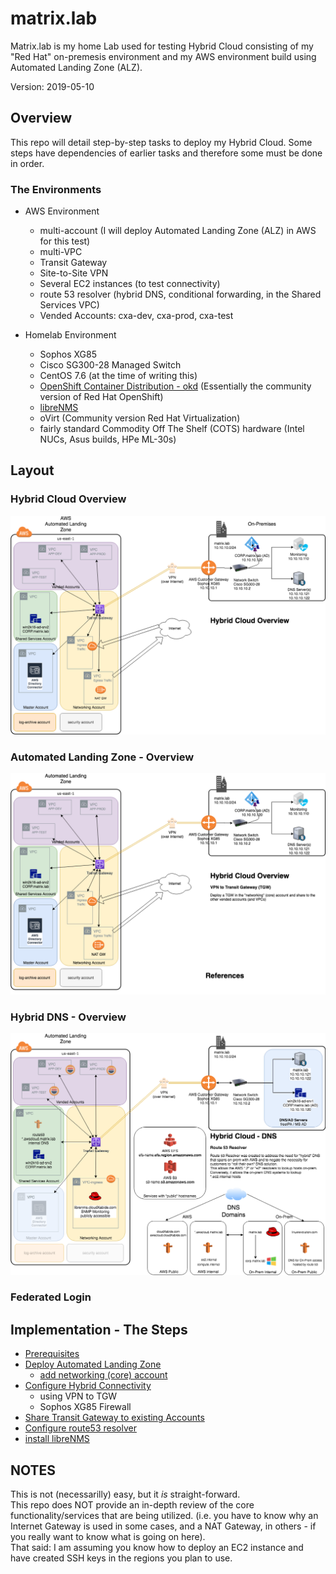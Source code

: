 # matrix.lab
Matrix.lab is my home Lab used for testing Hybrid Cloud consisting of my "Red Hat" on-premesis environment and my AWS environment build using Automated Landing Zone (ALZ).

Version: 2019-05-10

## Overview
This repo will detail step-by-step tasks to deploy my Hybrid Cloud.  Some steps have dependencies of earlier tasks and therefore some must be done in order.

### The Environments
* AWS Environment 
  * multi-account (I will deploy Automated Landing Zone (ALZ) in AWS for this test)
  * multi-VPC 
  * Transit Gateway
  * Site-to-Site VPN
  * Several EC2 instances (to test connectivity)
  * route 53 resolver (hybrid DNS, conditional forwarding, in the Shared Services VPC)
  * Vended Accounts:  cxa-dev, cxa-prod, cxa-test

* Homelab Environment
  * Sophos XG85
  * Cisco SG300-28 Managed Switch
  * CentOS 7.6 (at the time of writing this)
  * [OpenShift Container Distribution - okd](https://okd.io) (Essentially the community version of Red Hat OpenShift)
  * [libreNMS](https://www.librenms.org/) 
  * oVirt (Community version Red Hat Virtualization)
  * fairly standard Commodity Off The Shelf (COTS) hardware (Intel NUCs, Asus builds, HPe ML-30s)  

## Layout
### Hybrid Cloud Overview
![Hybrid Cloud - Homelab - Overview](Images/Hybrid_Cloud-Homelab-Overview.png)  
### Automated Landing Zone - Overview
![Hybrid Cloud - Homelab - Automated Landing Zone](Images/Hybrid_Cloud-Homelab-Automated_Landing_Zone.png)  
### Hybrid DNS - Overview
![Hybrid Cloud - DNS](Images/Hybrid_Cloud-Homelab-Automated_Landing_Zone-DNS.png)
### Federated Login


## Implementation - The Steps
- [Prerequisites](prerequisites.md)
- [Deploy Automated Landing Zone](automated_landing_zone.md)  
  - [add networking (core) account](update_alz_add_networking.md)
- [Configure Hybrid Connectivity](hybrid_connectivity.md)
  - using VPN to TGW  
  - Sophos XG85 Firewall  
- [Share Transit Gateway to existing Accounts](resource_share-TGW.md)  
- [Configure route53 resolver](route53resolver.md)
- [install libreNMS](install_libreNMS.md)


## NOTES
This is not (necessarilly) easy, but it *is* straight-forward.  
This repo does NOT provide an in-depth review of the core functionality/services that are being utilized.  (i.e. you have to know why an Internet Gateway is used in some cases, and a NAT Gateway, in others - if you really want to know what is going on here).  
That said: I am assuming you know how to deploy an EC2 instance and have created SSH keys in the regions you plan to use.  

